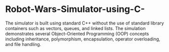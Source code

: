 # Robot-Wars-Simulator-using-C-
The simulator is built using standard C++ without the use of standard library containers such as vectors, queues, and linked lists. The simulation demonstrates several Object-Oriented Programming (OOP) concepts including inheritance, polymorphism, encapsulation, operator overloading, and file handling.
